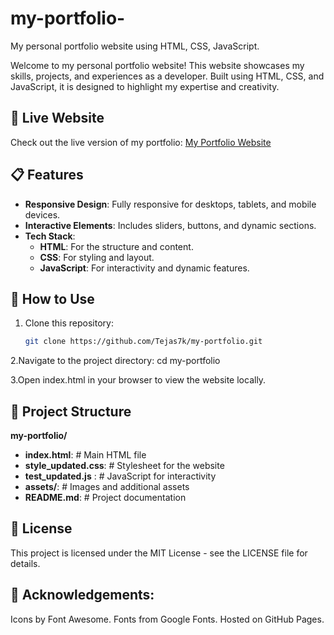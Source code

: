# my-portfolio-
My personal portfolio website using HTML, CSS, JavaScript.

Welcome to my personal portfolio website! This website showcases my skills, projects, and experiences as a developer. Built using HTML, CSS, and JavaScript, it is designed to highlight my expertise and creativity.

## 🔗 Live Website
Check out the live version of my portfolio: [My Portfolio Website](https://tejas7k.github.io/my-portfolio-/)  

## 📋 Features
- **Responsive Design**: Fully responsive for desktops, tablets, and mobile devices.
- **Interactive Elements**: Includes sliders, buttons, and dynamic sections.
- **Tech Stack**:
  - **HTML**: For the structure and content.
  - **CSS**: For styling and layout.
  - **JavaScript**: For interactivity and dynamic features.

## 🚀 How to Use
1. Clone this repository:
   ```bash
   git clone https://github.com/Tejas7k/my-portfolio.git

2.Navigate to the project directory:
   cd my-portfolio
   
3.Open index.html in your browser to view the website locally.





## 📁 Project Structure

**my-portfolio/**
- **index.html**: # Main HTML file
- **style_updated.css**:   # Stylesheet for the website
- **test_updated.js**  :   # JavaScript for interactivity
- **assets/**:             # Images and additional assets
 - **README.md**:           # Project documentation

   
## 📜 License
This project is licensed under the MIT License - see the LICENSE file for details.


## 🙌  **Acknowledgements**:
Icons by Font Awesome.
Fonts from Google Fonts.
Hosted on GitHub Pages.

